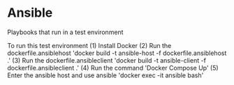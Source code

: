 # Ansible
Playbooks that run in a test environment

To run this test environment
(1) Install Docker
(2) Run the dockerfile.ansiblehost
        'docker build -t ansible-host -f dockerfile.ansiblehost .'
(3) Run the dockerfile.ansibleclient
        'docker build -t ansible-client -f dockerfile.ansibleclient .'
(4) Run the command 'Docker Compose Up'
(5) Enter the ansible host and use ansible
        'docker exec -it ansible bash'
